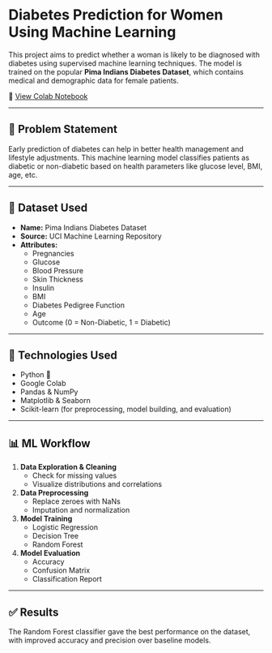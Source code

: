 # Diabetes Prediction for Women Using Machine Learning

This project aims to predict whether a woman is likely to be diagnosed with diabetes using supervised machine learning techniques. The model is trained on the popular **Pima Indians Diabetes Dataset**, which contains medical and demographic data for female patients.

🔗 [View Colab Notebook](https://colab.research.google.com/drive/1aj2zftPWhwMECx873JJP5YNfuvZFu_5t?usp=sharing)

---

## 📌 Problem Statement

Early prediction of diabetes can help in better health management and lifestyle adjustments. This machine learning model classifies patients as diabetic or non-diabetic based on health parameters like glucose level, BMI, age, etc.

---

## 📂 Dataset Used

- **Name:** Pima Indians Diabetes Dataset
- **Source:** UCI Machine Learning Repository
- **Attributes:**
  - Pregnancies
  - Glucose
  - Blood Pressure
  - Skin Thickness
  - Insulin
  - BMI
  - Diabetes Pedigree Function
  - Age
  - Outcome (0 = Non-Diabetic, 1 = Diabetic)

---

## 🔧 Technologies Used

- Python 🐍
- Google Colab
- Pandas & NumPy
- Matplotlib & Seaborn
- Scikit-learn (for preprocessing, model building, and evaluation)

---

## 📊 ML Workflow

1. **Data Exploration & Cleaning**
   - Check for missing values
   - Visualize distributions and correlations
2. **Data Preprocessing**
   - Replace zeroes with NaNs
   - Imputation and normalization
3. **Model Training**
   - Logistic Regression
   - Decision Tree
   - Random Forest
4. **Model Evaluation**
   - Accuracy
   - Confusion Matrix
   - Classification Report

---

## ✅ Results

The Random Forest classifier gave the best performance on the dataset, with improved accuracy and precision over baseline models.



